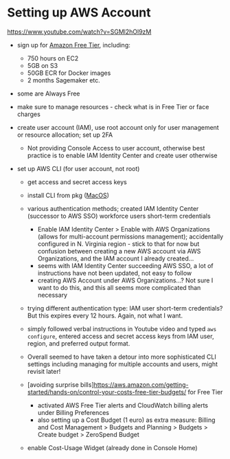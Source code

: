 # Setting up AWS Account
https://www.youtube.com/watch?v=SGMl2hOl9zM

* sign up for [Amazon Free Tier](https://aws.amazon.com/free/?all-free-tier.sort-by=item.additionalFields.SortRank&all-free-tier.sort-order=asc&awsf.Free%20Tier%20Types=*all&awsf.Free%20Tier%20Categories=*all), including:
    * 750 hours on EC2
    * 5GB on S3
    * 50GB ECR for Docker images
    * 2 months Sagemaker etc.

* some are Always Free

* make sure to manage resources - check what is in Free Tier or face charges

* create user account (IAM), use root account only for user management or resource allocation; set up 2FA
  * Not providing Console Access to user account, otherwise best practice is to enable IAM Identity Center and create user otherwise

* set up AWS CLI (for user account, not root)
  * get access and secret access keys
  * install CLI from pkg ([MacOS](https://docs.aws.amazon.com/cli/latest/userguide/getting-started-install.html))
  * various authentication methods; created IAM Identity Center (successor to AWS SSO) workforce users short-term credentials
    * Enable IAM Identity Center > Enable with AWS Organizations (allows for multi-account permissions management); accidentally configured in N. Virginia region - stick to that for now but confusion between creating a new AWS account via AWS Organizations, and the IAM account I already created...
    * seems with IAM Identity Center succeeding AWS SSO, a lot of instructions have not been updated, not easy to follow
    * creating AWS Account under AWS Organizations...? Not sure I want to do this, and this all seems more complicated than necessary
  * trying different authentication type: IAM user short-term credentials? But this expires every 12 hours. Again, not what I want.
  * simply followed verbal instructions in Youtube video and typed ```aws configure```, entered access and secret access keys from IAM user, region, and preferred output format.
  * Overall seemed to have taken a detour into more sophisticated CLI settings including managing for multiple accounts and users, might revisit later!

  * [avoiding surprise bills]https://aws.amazon.com/getting-started/hands-on/control-your-costs-free-tier-budgets/ for Free Tier
    * activated AWS Free Tier alerts and CloudWatch billing alerts under Billing Preferences
    * also setting up a Cost Budget (1 euro) as extra measure: Billing and Cost Management > Budgets and Planning > Budgets > Create budget > ZeroSpend Budget

  * enable Cost-Usage Widget (already done in Console Home)
